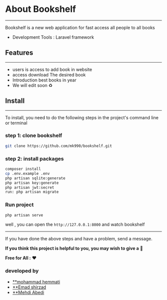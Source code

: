 # About Bookshelf

-----

Bookshelf is a new web application for fast access all people to all books

- Development Tools : Laravel framework

## Features

-----

- users is access to add book in website
- access download The desired book
- Introduction best books in year
- We will edit soon ♻️

## Install

-----

To install, you need to do the following steps in the project's command line or terminal

### step 1: clone bookshelf

```sh
git clone https://github.com/mk990/bookshelf.git
```

### step 2: install packages

```sh
composer install
cp .env.example .env 
php artisan sqlite:generate
php artisan key:generate
php artisan jwt:secret
run: php artisan migrate 
```

### Run project

```sh
php artisan serve
```

well , you can open the `http://127.0.0.1:8000` and watch bookshelf

-----

If you have done the above steps and have a problem, send a message.

**If you think this project is helpful to you, you may wish to give a** 🌟

**Free for All :** ❤️

### developed by

- [**mohammad hemmati](https://github.com/mk990)
- [**Emad shirzad](https://github.com/Emadshirzad)
- [**Mehdi Abedi](https://github.com/mehdiabedimehr)

